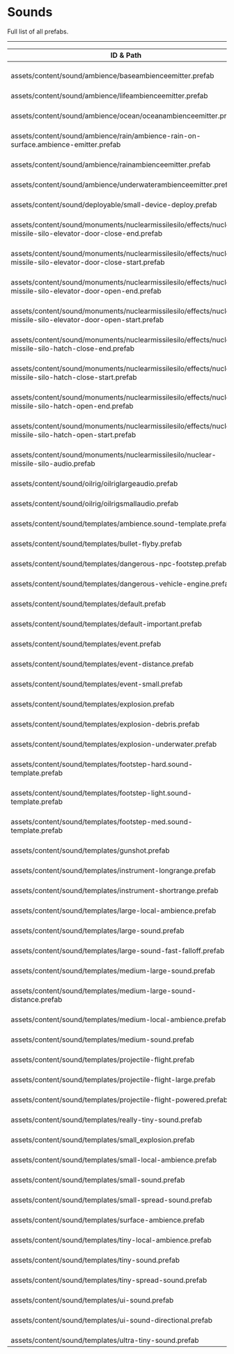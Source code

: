 # Sounds
Full list of all <Badge type="warning" text="58"/> prefabs.

---
| ID & Path |
| --- |
| <Badge type="tip" text="2474674518"/> <br> assets/content/sound/ambience/baseambienceemitter.prefab |
| <Badge type="tip" text="477050689"/> <br> assets/content/sound/ambience/lifeambienceemitter.prefab |
| <Badge type="tip" text="1899961283"/> <br> assets/content/sound/ambience/ocean/oceanambienceemitter.prefab |
| <Badge type="tip" text="3033744501"/> <br> assets/content/sound/ambience/rain/ambience-rain-on-surface.ambience-emitter.prefab |
| <Badge type="tip" text="1187663883"/> <br> assets/content/sound/ambience/rainambienceemitter.prefab |
| <Badge type="tip" text="1074045310"/> <br> assets/content/sound/ambience/underwaterambienceemitter.prefab |
| <Badge type="tip" text="3142585907"/> <br> assets/content/sound/deployable/small-device-deploy.prefab |
| <Badge type="tip" text="2211106263"/> <br> assets/content/sound/monuments/nuclearmissilesilo/effects/nuclear-missile-silo-elevator-door-close-end.prefab |
| <Badge type="tip" text="3468265436"/> <br> assets/content/sound/monuments/nuclearmissilesilo/effects/nuclear-missile-silo-elevator-door-close-start.prefab |
| <Badge type="tip" text="2890935306"/> <br> assets/content/sound/monuments/nuclearmissilesilo/effects/nuclear-missile-silo-elevator-door-open-end.prefab |
| <Badge type="tip" text="2044196489"/> <br> assets/content/sound/monuments/nuclearmissilesilo/effects/nuclear-missile-silo-elevator-door-open-start.prefab |
| <Badge type="tip" text="1354007505"/> <br> assets/content/sound/monuments/nuclearmissilesilo/effects/nuclear-missile-silo-hatch-close-end.prefab |
| <Badge type="tip" text="3305359494"/> <br> assets/content/sound/monuments/nuclearmissilesilo/effects/nuclear-missile-silo-hatch-close-start.prefab |
| <Badge type="tip" text="1081189849"/> <br> assets/content/sound/monuments/nuclearmissilesilo/effects/nuclear-missile-silo-hatch-open-end.prefab |
| <Badge type="tip" text="816406469"/> <br> assets/content/sound/monuments/nuclearmissilesilo/effects/nuclear-missile-silo-hatch-open-start.prefab |
| <Badge type="tip" text="1178421866"/> <br> assets/content/sound/monuments/nuclearmissilesilo/nuclear-missile-silo-audio.prefab |
| <Badge type="tip" text="2018367643"/> <br> assets/content/sound/oilrig/oilriglargeaudio.prefab |
| <Badge type="tip" text="1777696938"/> <br> assets/content/sound/oilrig/oilrigsmallaudio.prefab |
| <Badge type="tip" text="2996924195"/> <br> assets/content/sound/templates/ambience.sound-template.prefab |
| <Badge type="tip" text="3197869613"/> <br> assets/content/sound/templates/bullet-flyby.prefab |
| <Badge type="tip" text="3857973902"/> <br> assets/content/sound/templates/dangerous-npc-footstep.prefab |
| <Badge type="tip" text="4078914747"/> <br> assets/content/sound/templates/dangerous-vehicle-engine.prefab |
| <Badge type="tip" text="1405372227"/> <br> assets/content/sound/templates/default.prefab |
| <Badge type="tip" text="185339485"/> <br> assets/content/sound/templates/default-important.prefab |
| <Badge type="tip" text="4126386232"/> <br> assets/content/sound/templates/event.prefab |
| <Badge type="tip" text="2503140617"/> <br> assets/content/sound/templates/event-distance.prefab |
| <Badge type="tip" text="1302065106"/> <br> assets/content/sound/templates/event-small.prefab |
| <Badge type="tip" text="2575563588"/> <br> assets/content/sound/templates/explosion.prefab |
| <Badge type="tip" text="3481073026"/> <br> assets/content/sound/templates/explosion-debris.prefab |
| <Badge type="tip" text="2395110038"/> <br> assets/content/sound/templates/explosion-underwater.prefab |
| <Badge type="tip" text="1648949566"/> <br> assets/content/sound/templates/footstep-hard.sound-template.prefab |
| <Badge type="tip" text="3648658576"/> <br> assets/content/sound/templates/footstep-light.sound-template.prefab |
| <Badge type="tip" text="2208853051"/> <br> assets/content/sound/templates/footstep-med.sound-template.prefab |
| <Badge type="tip" text="4162643679"/> <br> assets/content/sound/templates/gunshot.prefab |
| <Badge type="tip" text="488777134"/> <br> assets/content/sound/templates/instrument-longrange.prefab |
| <Badge type="tip" text="4192939044"/> <br> assets/content/sound/templates/instrument-shortrange.prefab |
| <Badge type="tip" text="2004827820"/> <br> assets/content/sound/templates/large-local-ambience.prefab |
| <Badge type="tip" text="1398210011"/> <br> assets/content/sound/templates/large-sound.prefab |
| <Badge type="tip" text="2140811543"/> <br> assets/content/sound/templates/large-sound-fast-falloff.prefab |
| <Badge type="tip" text="2898489146"/> <br> assets/content/sound/templates/medium-large-sound.prefab |
| <Badge type="tip" text="2708968185"/> <br> assets/content/sound/templates/medium-large-sound-distance.prefab |
| <Badge type="tip" text="1880005000"/> <br> assets/content/sound/templates/medium-local-ambience.prefab |
| <Badge type="tip" text="219135589"/> <br> assets/content/sound/templates/medium-sound.prefab |
| <Badge type="tip" text="1471668967"/> <br> assets/content/sound/templates/projectile-flight.prefab |
| <Badge type="tip" text="2132069268"/> <br> assets/content/sound/templates/projectile-flight-large.prefab |
| <Badge type="tip" text="290862483"/> <br> assets/content/sound/templates/projectile-flight-powered.prefab |
| <Badge type="tip" text="3248924299"/> <br> assets/content/sound/templates/really-tiny-sound.prefab |
| <Badge type="tip" text="4176317484"/> <br> assets/content/sound/templates/small_explosion.prefab |
| <Badge type="tip" text="1062976956"/> <br> assets/content/sound/templates/small-local-ambience.prefab |
| <Badge type="tip" text="2533736082"/> <br> assets/content/sound/templates/small-sound.prefab |
| <Badge type="tip" text="846573508"/> <br> assets/content/sound/templates/small-spread-sound.prefab |
| <Badge type="tip" text="388849237"/> <br> assets/content/sound/templates/surface-ambience.prefab |
| <Badge type="tip" text="258837767"/> <br> assets/content/sound/templates/tiny-local-ambience.prefab |
| <Badge type="tip" text="3500357784"/> <br> assets/content/sound/templates/tiny-sound.prefab |
| <Badge type="tip" text="3825030306"/> <br> assets/content/sound/templates/tiny-spread-sound.prefab |
| <Badge type="tip" text="670747005"/> <br> assets/content/sound/templates/ui-sound.prefab |
| <Badge type="tip" text="1493747767"/> <br> assets/content/sound/templates/ui-sound-directional.prefab |
| <Badge type="tip" text="3308064416"/> <br> assets/content/sound/templates/ultra-tiny-sound.prefab |

